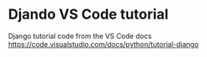 # Djando VS Code tutorial

Django tutorial code from the VS Code docs
https://code.visualstudio.com/docs/python/tutorial-django